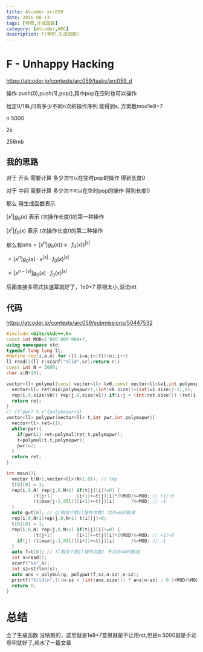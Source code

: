 ```yaml
---
title: Atcoder arc059
date: 2016-08-13
tags: [卷积,生成函数]
category: [Atcoder,ARC]
description: F(卷积,生成函数)
---
```


# F - Unhappy Hacking

https://atcoder.jp/contests/arc059/tasks/arc059_d

操作 push(0),push(1),pop(),其中pop在空时也可以操作

给定0/1串,问有多少不同n次的操作序列 能得到s, 方案数mod1e9+7

n 5000

2s

256mb

## 我的思路

对于 开头 需要计算 多少次`可以`在空时pop的操作 得到长度0

对于 中间 需要计算 多少次`不可以`在空时pop的操作 得到长度0

那么 用生成函数表示

$[x^t]g_0(x)$ 表示 $t$次操作长度0的第一种操作

$[x^t]f_0(x)$ 表示 $t$次操作长度0的第二种操作

那么有$ans = [x^{n}] g_0(x) (\cdot x \cdot f_0(x))^{|s|}$

$= [x^{n}] g_0(x) \cdot x^{|s|} \cdot f_0(x)^{|s|}$

$= [x^{n-|s|}] g_0(x) \cdot f_0(x)^{|s|}$

后面直接多项式快速幂就好了，1e9+7 原根太小,没法ntt

<!--more-->

## 代码

https://atcoder.jp/contests/arc059/submissions/50447532


```cpp
#include <bits/stdc++.h>
const int MOD=1'000'000'000+7;
using namespace std;
typedef long long ll;
#define rep(i,a,n) for (ll i=a;i<(ll)(n);i++)
ll read(){ll r;scanf("%lld",&r);return r;}
const int N = 5000;
char s[N+10];

vector<ll> polymul(const vector<ll> &v0,const vector<ll>&v1,int polymxpwr){
  vector<ll> ret(min(polymxpwr+1,(int)v0.size()+(int)v1.size()-1),0);
  rep(i,0,size(v0)) rep(j,0,size(v1)) if(i+j < (int)ret.size()) (ret[i+j]+=v0[i]*v1[j]%MOD)%=MOD;
  return ret;
}
// (t^pwr) % x^{polymxpwr+1}
vector<ll> polypwr(vector<ll> t,int pwr,int polymxpwr){
  vector<ll> ret={1};
  while(pwr){
    if(pwr&1) ret=polymul(ret,t,polymxpwr);
    t=polymul(t,t,polymxpwr);
    pwr/=2;
  }
  return ret;
}

int main(){  
  vector t(N+1,vector<ll>(N+1,0)); // tmp
  t[0][0] = 1;
  rep(i,0,N) rep(j,0,N+1) if(t[j][i]!=0) {
          (t[j+1]         [i+1]+=t[j][i]*2%MOD)%=MOD; // +1/+0
          (t[max(j-1,0ll)][i+1]+=t[j][i]      )%=MOD; // -1
  }
  auto g=t[0]; // g[剩余个数][操作次数] 允许=0时删减
  rep(i,0,N+1)rep(j,0,N+1) t[i][j]=0;
  t[0][0] = 1;
  rep(i,0,N) rep(j,0,N+1) if(t[j][i]!=0) {
          (t[j+1]         [i+1]+=t[j][i]*2%MOD)%=MOD; // +1/+0
    if(j) (t[max(j-1,0ll)][i+1]+=t[j][i]      )%=MOD; // -1
  }
  auto f=t[0]; // f[剩余个数][操作次数] 不允许=0时删减
  int n=read();
  scanf("%s",s);
  int sz=strlen(s);
  auto ans = polymul(g, polypwr(f,sz,n-sz),n-sz);
  printf("%lld\n",(((n-sz < (int)ans.size()) ? ans[n-sz] : 0 )+MOD)%MOD);
  return 0;
}
```

# 总结

会了生成函数 没啥难的，这里就是1e9+7意思就是不让用ntt,但是n 5000就是手动卷积就好了,纯水了一篇文章
